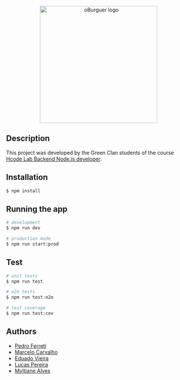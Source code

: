 <p align="center">
  <a href="https://time-azul-hburger.web.app/login.html" target="blank"><img src="https://time-azul-hburger.web.app/assets/images/logo-text-blue.svg" width="320" alt="oBurguer logo" /></a>
</p>

## Description

This project was developed by the Green Clan students of the course [Hcode Lab Backend Node.js developer](https://www.hcodelab.com.br/).

## Installation

```bash
$ npm install
```

## Running the app

```bash
# development
$ npm run dev

# production mode
$ npm run start:prod
```

## Test

```bash
# unit tests
$ npm run test

# e2e tests
$ npm run test:e2e

# test coverage
$ npm run test:cov
```

## Authors

- [Pedro Ferreti](https://github.com/Pedro-Henrique-Ferreti)
- [Marcelo Carvalho](https://github.com/carvalhoms)
- [Eduado Vieira](https://github.com/galileoeduardo)
- [Lucas Pereira](https://github.com/lucascodev)
- [Myltiane Alves](https://github.com/Myltiane-Alves)